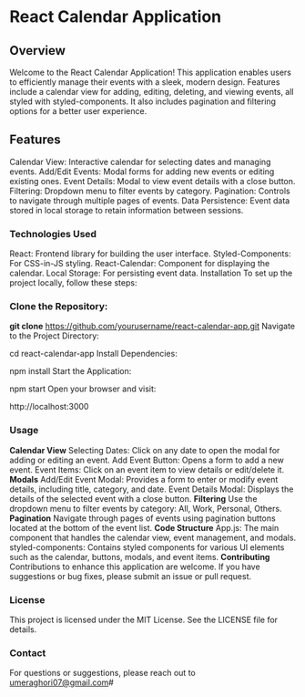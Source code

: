 # React Calendar Application

## Overview
Welcome to the React Calendar Application! This application enables users to efficiently manage their events with a sleek, modern design. Features include a calendar view for adding, editing, deleting, and viewing events, all styled with styled-components. It also includes pagination and filtering options for a better user experience.

## Features
Calendar View: Interactive calendar for selecting dates and managing events.
Add/Edit Events: Modal forms for adding new events or editing existing ones.
Event Details: Modal to view event details with a close button.
Filtering: Dropdown menu to filter events by category.
Pagination: Controls to navigate through multiple pages of events.
Data Persistence: Event data stored in local storage to retain information between sessions.
### Technologies Used
React: Frontend library for building the user interface.
Styled-Components: For CSS-in-JS styling.
React-Calendar: Component for displaying the calendar.
Local Storage: For persisting event data.
Installation
To set up the project locally, follow these steps:

### Clone the Repository:

**git clone** https://github.com/yourusername/react-calendar-app.git
Navigate to the Project Directory:

cd react-calendar-app
Install Dependencies:

npm install
Start the Application:

npm start
Open your browser and visit:

http://localhost:3000

### Usage
**Calendar View**
Selecting Dates: Click on any date to open the modal for adding or editing an event.
Add Event Button: Opens a form to add a new event.
Event Items: Click on an event item to view details or edit/delete it.
**Modals**
Add/Edit Event Modal: Provides a form to enter or modify event details, including title, category, and date.
Event Details Modal: Displays the details of the selected event with a close button.
**Filtering**
Use the dropdown menu to filter events by category: All, Work, Personal, Others.
**Pagination**
Navigate through pages of events using pagination buttons located at the bottom of the event list.
**Code Structure**
App.js: The main component that handles the calendar view, event management, and modals.
styled-components: Contains styled components for various UI elements such as the calendar, buttons, modals, and event items.
**Contributing**
Contributions to enhance this application are welcome. If you have suggestions or bug fixes, please submit an issue or pull request.

### License
This project is licensed under the MIT License. See the LICENSE file for details.

### Contact
For questions or suggestions, please reach out to umeraghori07@gmail.com#